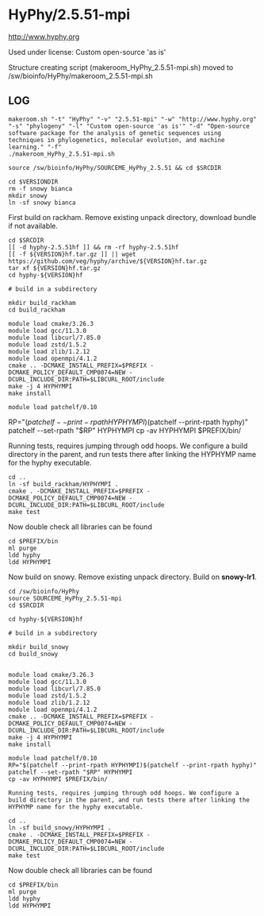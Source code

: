 HyPhy/2.5.51-mpi
========================

<http://www.hyphy.org>

Used under license:
Custom open-source 'as is'


Structure creating script (makeroom_HyPhy_2.5.51-mpi.sh) moved to /sw/bioinfo/HyPhy/makeroom_2.5.51-mpi.sh

LOG
---

    makeroom.sh "-t" "HyPhy" "-v" "2.5.51-mpi" "-w" "http://www.hyphy.org" "-s" "phylogeny" "-l" "Custom open-source 'as is'" "-d" "Open-source software package for the analysis of genetic sequences using techniques in phylogenetics, molecular evolution, and machine learning." "-f"
    ./makeroom_HyPhy_2.5.51-mpi.sh

    source /sw/bioinfo/HyPhy/SOURCEME_HyPhy_2.5.51 && cd $SRCDIR

    cd $VERSIONDIR
    rm -f snowy bianca
    mkdir snowy
    ln -sf snowy bianca

First build on rackham.  Remove existing unpack directory, download bundle if not available.

    cd $SRCDIR
    [[ -d hyphy-2.5.51hf ]] && rm -rf hyphy-2.5.51hf
    [[ -f ${VERSION}hf.tar.gz ]] || wget https://github.com/veg/hyphy/archive/${VERSION}hf.tar.gz
    tar xf ${VERSION}hf.tar.gz
    cd hyphy-${VERSION}hf

    # build in a subdirectory

    mkdir build_rackham
    cd build_rackham

    module load cmake/3.26.3
    module load gcc/11.3.0
    module load libcurl/7.85.0
    module load zstd/1.5.2
    module load zlib/1.2.12
    module load openmpi/4.1.2    
    cmake .. -DCMAKE_INSTALL_PREFIX=$PREFIX -DCMAKE_POLICY_DEFAULT_CMP0074=NEW -DCURL_INCLUDE_DIR:PATH=$LIBCURL_ROOT/include
    make -j 4 HYPHYMPI
    make install

    module load patchelf/0.10
RP="$(patchelf --print-rpath HYPHYMPI)$(patchelf --print-rpath hyphy)"
    patchelf --set-rpath "$RP" HYPHYMPI
    cp -av HYPHYMPI $PREFIX/bin/

Running tests, requires jumping through odd hoops. We configure a build directory in the parent, and run tests there after linking the HYPHYMP name for the hyphy executable.

    cd ..
    ln -sf build_rackham/HYPHYMPI .
    cmake . -DCMAKE_INSTALL_PREFIX=$PREFIX -DCMAKE_POLICY_DEFAULT_CMP0074=NEW -DCURL_INCLUDE_DIR:PATH=$LIBCURL_ROOT/include
    make test


Now double check all libraries can be found

    cd $PREFIX/bin
    ml purge
    ldd hyphy
    ldd HYPHYMPI

Now build on snowy.  Remove existing unpack directory.  Build on **snowy-lr1**.

    cd /sw/bioinfo/HyPhy
    source SOURCEME_HyPhy_2.5.51-mpi
    cd $SRCDIR

    cd hyphy-${VERSION}hf

    # build in a subdirectory

    mkdir build_snowy
    cd build_snowy


    module load cmake/3.26.3
    module load gcc/11.3.0
    module load libcurl/7.85.0
    module load zstd/1.5.2
    module load zlib/1.2.12
    module load openmpi/4.1.2
    cmake .. -DCMAKE_INSTALL_PREFIX=$PREFIX -DCMAKE_POLICY_DEFAULT_CMP0074=NEW -DCURL_INCLUDE_DIR:PATH=$LIBCURL_ROOT/include
    make -j 4 HYPHYMPI
    make install

    module load patchelf/0.10
    RP="$(patchelf --print-rpath HYPHYMPI)$(patchelf --print-rpath hyphy)"
    patchelf --set-rpath "$RP" HYPHYMPI
    cp -av HYPHYMPI $PREFIX/bin/

    Running tests, requires jumping through odd hoops. We configure a build directory in the parent, and run tests there after linking the HYPHYMP name for the hyphy executable.

    cd ..
    ln -sf build_snowy/HYPHYMPI .
    cmake . -DCMAKE_INSTALL_PREFIX=$PREFIX -DCMAKE_POLICY_DEFAULT_CMP0074=NEW -DCURL_INCLUDE_DIR:PATH=$LIBCURL_ROOT/include
    make test


Now double check all libraries can be found

    cd $PREFIX/bin
    ml purge
    ldd hyphy
    ldd HYPHYMPI
